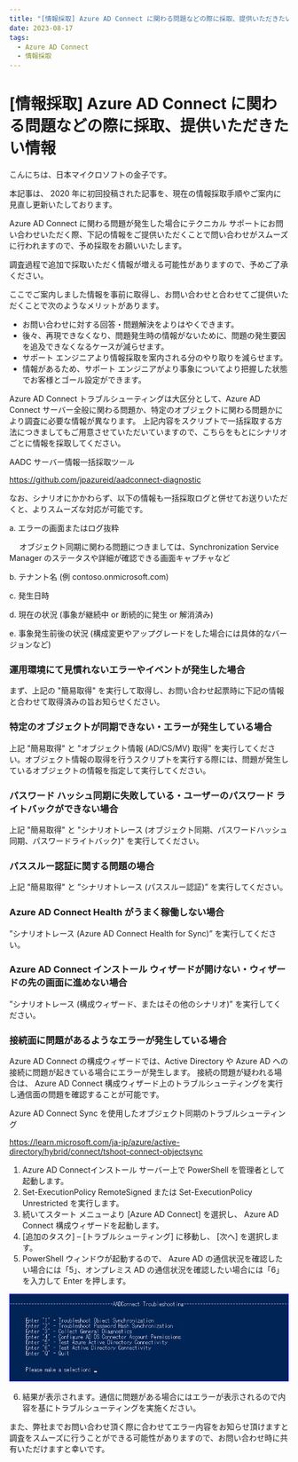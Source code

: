 ```yaml
---
title: "[情報採取] Azure AD Connect に関わる問題などの際に採取、提供いただきたい情報"
date: 2023-08-17
tags:
  - Azure AD Connect
  - 情報採取
---
```


# [情報採取] Azure AD Connect に関わる問題などの際に採取、提供いただきたい情報

こんにちは、日本マイクロソフトの金子です。

本記事は、 2020 年に初回投稿された記事を、現在の情報採取手順やご案内に見直し更新いたしております。

Azure AD Connect に関わる問題が発生した場合にテクニカル サポートにお問い合わせいただく際、下記の情報をご提供いただくことで問い合わせがスムーズに行われますので、予め採取をお願いいたします。

調査過程で追加で採取いただく情報が増える可能性がありますので、予めご了承ください。


ここでご案内しました情報を事前に取得し、お問い合わせと合わせてご提供いただくことで次のようなメリットがあります。

- お問い合わせに対する回答・問題解決をよりはやくできます。
- 後々、再現できなくなり、問題発生時の情報がないために、問題の発生要因を追及できなくなるケースが減らせます。
- サポート エンジニアより情報採取を案内される分のやり取りを減らせます。
- 情報があるため、サポート エンジニアがより事象についてより把握した状態でお客様とゴール設定ができます。

Azure AD Connect トラブルシューティングは大区分として、Azure AD Connect サーバー全般に関わる問題か、特定のオブジェクトに関わる問題かにより調査に必要な情報が異なります。
上記内容をスクリプトで一括採取する方法につきましてもご用意させていただいていますので、こちらをもとにシナリオごとに情報を採取してください。


 AADC サーバー情報一括採取ツール
 
 https://github.com/jpazureid/aadconnect-diagnostic


なお、シナリオにかかわらず、以下の情報も一括採取ログと併せてお送りいただくと、よりスムーズな対応が可能です。


a. エラーの画面またはログ抜粋

　 オブジェクト同期に関わる問題につきましては、Synchronization Service Manager のステータスや詳細が確認できる画面キャプチャなど
  
b. テナント名   (例 contoso.onmicrosoft.com)

c. 発生日時

d. 現在の状況 (事象が継続中 or 断続的に発生 or 解消済み)

e. 事象発生前後の状況 (構成変更やアップグレードをした場合には具体的なバージョンなど)




### 運用環境にて見慣れないエラーやイベントが発生した場合
まず、上記の "簡易取得" を実行して取得し、お問い合わせ起票時に下記の情報と合わせて取得済みの旨お知らせください。

### 特定のオブジェクトが同期できない・エラーが発生している場合
上記 "簡易取得" と "オブジェクト情報 (AD/CS/MV) 取得" を実行してください。オブジェクト情報の取得を行うスクリプトを実行する際には、問題が発生しているオブジェクトの情報を指定して実行してください。

### パスワード ハッシュ同期に失敗している・ユーザーのパスワード ライトバックができない場合
上記 "簡易取得" と "シナリオトレース (オブジェクト同期、パスワードハッシュ同期、パスワードライトバック)" を実行してください。

### パススルー認証に関する問題の場合
上記 "簡易取得" と ”シナリオトレース (パススルー認証)” を実行してください。

### Azure AD Connect Health がうまく稼働しない場合
”シナリオトレース (Azure AD Connect Health for Sync)” を実行してください。

### Azure AD Connect インストール ウィザードが開けない・ウィザードの先の画面に進めない場合
”シナリオトレース (構成ウィザード、またはその他のシナリオ)” を実行してください。

### 接続面に問題があるようなエラーが発生している場合
Azure AD Connect の構成ウィザードでは、Active Directory や Azure AD への接続に問題が起きている場合にエラーが発生します。
接続の問題が疑われる場合は、 Azure AD Connect 構成ウィザード上のトラブルシューティングを実行し通信面の問題を確認することが可能です。
 
Azure AD Connect Sync を使用したオブジェクト同期のトラブルシューティング

https://learn.microsoft.com/ja-jp/azure/active-directory/hybrid/connect/tshoot-connect-objectsync

1. Azure AD Connectインストール サーバー上で PowerShell を管理者として起動します。
2. Set-ExecutionPolicy RemoteSigned または Set-ExecutionPolicy Unrestricted を実行します。
3. 続いてスタート メニューより [Azure AD Connect] を選択し、 Azure AD Connect 構成ウィザードを起動します。
4. [追加のタスク] – [トラブルシューティング] に移動し、 [次へ] を選択します。
5. PowerShell ウィンドウが起動するので、 Azure AD の通信状況を確認したい場合には「5」、オンプレミス AD の通信状況を確認したい場合には「6」を入力して Enter を押します。


 ![](./azure-ad-connect-general-information/azure-ad-connect-general-information1.png)

6. 結果が表示されます。通信に問題がある場合にはエラーが表示されるので内容を基にトラブルシューティングを実施ください。


また、弊社までお問い合わせ頂く際に合わせてエラー内容をお知らせ頂けますと調査をスムーズに行うことができる可能性がありますので、お問い合わせ時に共有いただけますと幸いです。


